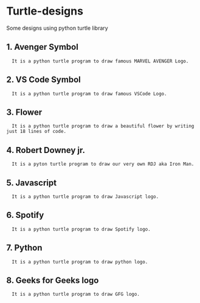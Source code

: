 # Turtle-designs
Some designs using python turtle library



## 1. Avenger Symbol
      It is a python turtle program to draw famous MARVEL AVENGER Logo. 
## 2. VS Code Symbol
      It is a python turtle program to draw famous VSCode Logo.
## 3. Flower
      It is a python turtle program to draw a beautiful flower by writing just 18 lines of code. 
## 4. Robert Downey jr.
      It is a pyton turtle program to draw our very own RDJ aka Iron Man.
## 5. Javascript 
      It is a python turtle program to draw Javascript logo.
## 6. Spotify 
      It is a python turtle program to draw Spotify logo.
## 7. Python
      It is a python turtle program to draw python logo.
## 8. Geeks for Geeks logo
      It is a python turtle program to draw GFG logo.

